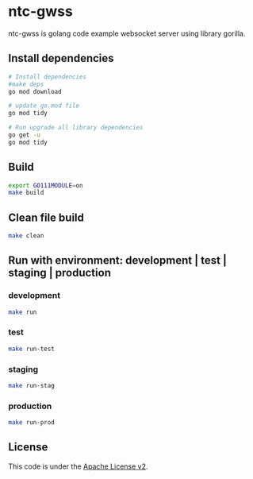 # ntc-gwss
ntc-gwss is golang code example websocket server using library gorilla.  

## Install dependencies
```bash
# Install dependencies
#make deps
go mod download

# update go.mod file
go mod tidy

# Run upgrade all library dependencies
go get -u
go mod tidy
```

## Build
```bash
export GO111MODULE=on
make build
```

## Clean file build
```bash
make clean
```

## Run with environment: development | test | staging | production
### development
```bash
make run
```
### test
```bash
make run-test
```
### staging
```bash
make run-stag
```
### production
```bash
make run-prod
```


## License
This code is under the [Apache License v2](https://www.apache.org/licenses/LICENSE-2.0).  
